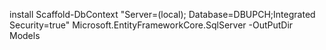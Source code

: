 install Scaffold-DbContext "Server=(local); Database=DBUPCH;Integrated Security=true" Microsoft.EntityFrameworkCore.SqlServer -OutPutDir Models

